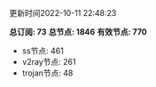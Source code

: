 更新时间2022-10-11 22:48:23

**总订阅: 73**
**总节点: 1846**
**有效节点: 770**
- ss节点: 461
- v2ray节点: 261
- trojan节点: 48
